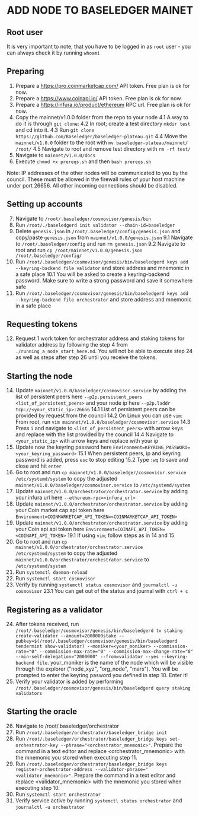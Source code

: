 # ADD NODE TO BASELEDGER MAINET

## Root user
It is very important to note, that you have to be logged in as `root` user - you can always check it by running `whoami`

## Preparing

1.  Prepare a https://pro.coinmarketcap.com/ API token. Free plan is ok for now.
2.  Prepare a https://www.coinapi.io/ API token. Free plan is ok for now.
3.  Prepare a https://infura.io/product/ethereum RPC url. Free plan is ok for now.
4.  Copy the mainnet/v1.0.0 folder from the repo to your node
    4.1 A way to do it is through `git clone`:
    4.2 In root; create a test directory `mkdir test` and cd into it.
    4.3 Run `git clone https://github.com/Baseledger/baseledger-plateau.git`
    4.4 Move the `mainnet/v1.0.0` folder to the root with `mv baseledger-plateau/mainnet/ /root/`
    4.5 Navigate to root and remove test directory with `rm -rf test/`
5.  Navigate to `mainnet/v1.0.0/docs`
6.  Execute `chmod +x prereqs.sh` and then `bash prereqs.sh`

Note: IP addresses of the other nodes will be communicated to you by the council. These must be allowed in the firewall rules of your host machine under port 26656. All other incoming connections should be disabled.

## Setting up accounts

7.  Navigate to `/root/.baseledger/cosmovisor/genesis/bin`
8.  Run `/root/./baseledgerd init validator --chain-id=baseledger`
9.  Delete `genesis.json` in `/root/.baseledger/config/genesis.json` and copy/paste `genesis.json` from `mainnet/v1.0.0/genesis.json`
    9.1 Navigate to `/root/.baseledger/config` and run `rm genesis.json`
    9.2 Navigate to root and run `cp /root/mainnet/v1.0.0/genesis.json /root/.baseledger/config/`
10.  Run `/root/.baseledger/cosmovisor/genesis/bin/baseledgerd keys add --keyring-backend file validator` and store address and  mnemonic in a safe place
    10.1 You will be asked to create a keyring-backend password. Make sure to write a strong password and save it somewhere safe
11. Run `/root/.baseledger/cosmovisor/genesis/bin/baseledgerd keys add --keyring-backend file orchestrator` and store address and mnemonic in a safe place

## Requesting tokens

12. Request 1 work token for orchestrator address and staking tokens for validator address by following the step 4 from `./running_a_node_start_here.md`. You will not be able to execute step 24 as well as steps after step 26 until you receive the tokens.

## Starting the node

14. Update `mainnet/v1.0.0/baseledger/cosmovisor.service` by adding the list of persistent peers here `--p2p.persistent_peers <list_of_persistent_peers>` and your node ip here `--p2p.laddr tcp://<your_static_ip>:26656`
    14.1 List of persistent peers can be provided by request from the council
    14.2 On Linux you can use `vim`: From root, run `vim mainnet/v1.0.0/baseledger/cosmovisor.service`
    14.3 Press `i` and navigate to `<list_of_persistent_peers>` with arrow keys and replace with the list provided by the council
    14.4 Navigate to `<your_static_ip>` with arrow keys and replace with your ip
15. Update now the keyring password here `Environment=KEYRING_PASSWORD=<your_keyring_password>`
    15.1 When persistent peers, ip and keyring password is added, press `esc` to stop editing
    15.2 Type `:wq` to save and close and hit `enter`
16. Go to root and run `cp mainnet/v1.0.0/baseledger/cosmovisor.service /etc/systemd/system` to copy the adjusted `mainnet/v1.0.0/baseledger/cosmovisor.service` to `/etc/systemd/system`
17. Update `mainnet/v1.0.0/orchestrator/orchestrator.service` by adding your infura url here `--ethereum-rpc=<infura_url>`
18. Update `mainnet/v1.0.0/orchestrator/orchestrator.service` by adding your Coin market cap api token here `Environment=COINMARKETCAP_API_TOKEN=<COINMARKETCAP_API_TOKEN>`
19. Update `mainnet/v1.0.0/orchestrator/orchestrator.service` by adding your Coin api api token here `Environment=COINAPI_API_TOKEN=<COINAPI_API_TOKEN>`
    19.1 If using `vim`; follow steps as in 14 and 15
20. Go to root and run `cp mainnet/v1.0.0/orchestrator/orchestrator.service /etc/systemd/system` to copy the adjusted `mainnet/v1.0.0/orchestrator/orchestrator.service` to `/etc/systemd/system`
21. Run `systemctl daemon-reload`
22. Run `systemctl start cosmovisor`
23. Verify by running `systemctl status cosmovisor` and `journalctl -u cosmovisor`
    23.1 You can get out of the status and journal with `ctrl + c`

## Registering as a validator

24. After tokens received, run `/root/.baseledger/cosmovisor/genesis/bin/baseledgerd tx staking create-validator --amount=2000000stake --pubkey=$(/root/.baseledger/cosmovisor/genesis/bin/baseledgerd tendermint show-validator) --moniker=<your_moniker> --commission-rate="0" --commission-max-rate="0" --commission-max-change-rate="0" --min-self-delegation="2000000" --from=validator --yes --keyring-backend file`. your_moniker is the name of the node which will be visible through the explorer ("node_xyz", "org_node", "mars"). You will be prompted to enter the keyring pasword you defined in step 10. Enter it!
25. Verify your validator is added by performing `/root/.baseledger/cosmovisor/genesis/bin/baseledgerd query staking validators`

## Starting the oracle

26. Navigate to /root/.baseledger/orchestrator
27. Run `/root/.baseledger/orchestrator/baseledger_bridge init`
28. Run `/root/.baseledger/orchestrator/baseledger_bridge keys set-orchestrator-key --phrase="<orchestrator_mnemonic>"`. Prepare the command in a text editor and replace <orchestrator_mnemonic>  with the mnemonic you stored when executing step 11.
29. Run `/root/.baseledger/orchestrator/baseledger_bridge keys register-orchestrator-address --validator-phrase="<validator_mnemonic>"`. Prepare the command in a text editor and replace <validator_mnemonic>  with the mnemonic you stored when executing step 10.
30. Run `systemctl start orchestrator`
31. Verify service active by running `systemctl status orchestrator` and `journalctl -u orchestrator`

